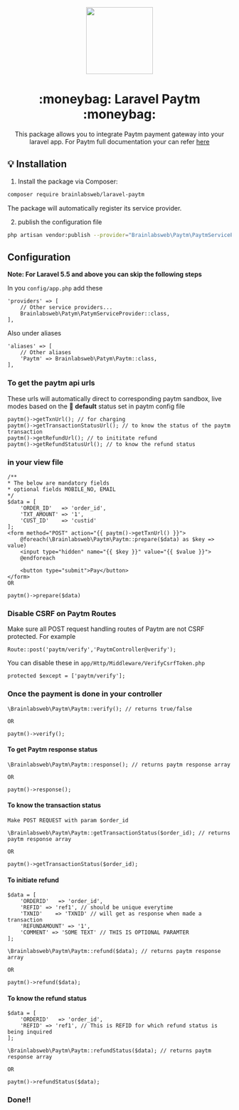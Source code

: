 <p align="center">
<a href="https://brainlabsweb.com" target="_blank">
<img src="https://brainlabsweb.com/safari-pinned-tab.svg" width="150px">
</a>
</p>
<h1 align="center">
:moneybag: Laravel Paytm :moneybag:
</h1>

<p align="center">

</p>

<p align="center">
This package allows you to integrate Paytm payment gateway into your laravel app.
For Paytm full documentation your can refer <a href="https://developer.paytm.com/docs/">here</a>
</p>

## :bulb: Installation

1. Install the package via Composer:

```sh
composer require brainlabsweb/laravel-paytm
```
The package will automatically register its service provider.

2. publish the configuration file
```sh
php artisan vendor:publish --provider="Brainlabsweb\Paytm\PaytmServiceProvider"
```

## Configuration 
**Note: For Laravel 5.5 and above you can skip the following steps**

In you `` config/app.php `` add these 
```
'providers' => [
    // Other service providers...
    Brainlabsweb\Patym\PatymServiceProvider::class,
],
```
Also under aliases
```
'aliases' => [
    // Other aliases
    'Paytm' => Brainlabsweb\Patym\Paytm::class,
],
```

### To get the paytm api urls

These urls will automatically direct to corresponding paytm sandbox, live modes 
based on the :muscle: **default** status set in paytm config file

```
paytm()->getTxnUrl(); // for charging  
paytm()->getTransactionStatusUrl(); // to know the status of the paytm transaction
paytm()->getRefundUrl(); // to inititate refund
paytm()->getRefundStatusUrl(); // to know the refund status
```

### in your view file

```
/**
* The below are mandatory fields
* optional fields MOBILE_NO, EMAIL
*/
$data = [
    'ORDER_ID'   => 'order_id',
    'TXT_AMOUNT' => '1',
    'CUST_ID'    => 'custid'
];
<form method="POST" action="{{ paytm()->getTxnUrl() }}">
    @foreach(\Brainlabsweb\Paytm\Paytm::prepare($data) as $key => value)
    <input type="hidden" name="{{ $key }}" value="{{ $value }}">   
    @endforeach
    
    <button type="submit">Pay</button>
</form>
OR

paytm()->prepare($data)
```

### Disable CSRF on Paytm Routes
Make sure all POST request handling routes of Paytm are not CSRF protected. 
For example
```
Route::post('paytm/verify','PaytmController@verify');
```
You can disable these in `` app/Http/Middleware/VerifyCsrfToken.php ``

```
protected $except = ['paytm/verify'];
```
### Once the payment is done in your controller
```
\Brainlabsweb\Paytm\Paytm::verify(); // returns true/false 

OR

paytm()->verify();
```

#### To get Paytm response status
```
\Brainlabsweb\Paytm\Paytm::response(); // returns paytm response array 

OR
                  
paytm()->response();                   
```

#### To know the transaction status
```
Make POST REQUEST with param $order_id

\Brainlabsweb\Paytm\Paytm::getTransactionStatus($order_id); // returns paytm response array

OR

paytm()->getTransactionStatus($order_id); 
```

#### To initiate refund 
```
$data = [
    'ORDERID'   => 'order_id',
    'REFID' => 'ref1', // should be unique everytime
    'TXNID'    => 'TXNID' // will get as response when made a transaction
    'REFUNDAMOUNT' => '1',
    'COMMENT' => 'SOME TEXT' // THIS IS OPTIONAL PARAMTER
];

\Brainlabsweb\Paytm\Paytm::refund($data); // returns paytm response array 

OR

paytm()->refund($data);
```


#### To know the refund status 
```
$data = [
    'ORDERID'   => 'order_id',
    'REFID' => 'ref1', // This is REFID for which refund status is being inquired
];

\Brainlabsweb\Paytm\Paytm::refundStatus($data); // returns paytm response array

OR

paytm()->refundStatus($data); 
```
<p align="center">
<h3>Done!!</h3>
</p>
